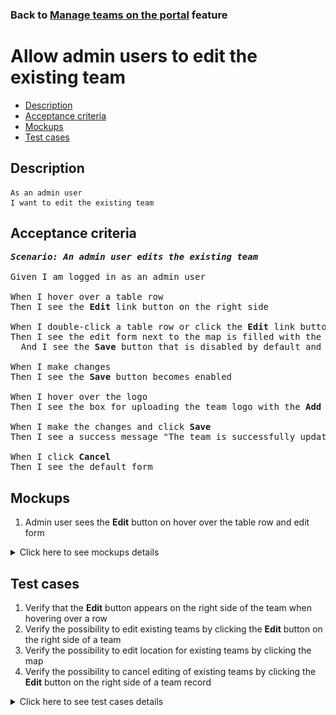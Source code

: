 ### Back to [Manage teams on the portal](../../) feature

# Allow admin users to edit the existing team

- [Description](#description)
- [Acceptance criteria](#acceptance-criteria)
- [Mockups](#mockups)
- [Test cases](#test-cases)

## Description

    As an admin user
    I want to edit the existing team

## Acceptance criteria

<pre>
<b><i>Scenario: An admin user edits the existing team</i></b>

Given I am logged in as an admin user

When I hover over a table row
Then I see the <b>Edit</b> link button on the right side

When I double-click a table row or click the <b>Edit</b> link button
Then I see the edit form next to the map is filled with the selected team details
  And I see the <b>Save</b> button that is disabled by default and the <b>Cancel</b> button

When I make changes
Then I see the <b>Save</b> button becomes enabled

When I hover over the logo
Then I see the box for uploading the team logo with the <b>Add logo</b> link

When I make the changes and click <b>Save</b>
Then I see a success message "The team is successfully updated"

When I click <b>Cancel</b>
Then I see the default form
</pre>

## Mockups

1. Admin user sees the <b>Edit</b> button on hover over the table row and edit form

<details>
  <summary>Click here to see mockups details</summary>

**1. Admin user sees the Edit button on hover over the table row and edit form:**

![Admin user sees the Edit button on hover over the table row and edit form](/products/sports_hub_portal/web_application_features/manage_the_teams/images/edit_team_form.png)

</details>

## Test cases

1. Verify that the <b>Edit</b> button appears on the right side of the team when hovering over a row
2. Verify the possibility to edit existing teams by clicking the <b>Edit</b> button on the right side of a team
3. Verify the possibility to edit location for existing teams by clicking the map
4. Verify the possibility to cancel editing of existing teams by clicking the <b>Edit</b> button on the right side of a team record

<details>
  <summary>Click here to see test cases details</summary>

### **#1. Verify that the Edit button appears on the right side of the team when hovering over a row**

|Preconditions|Steps|Expected result
--------------|-----|----------
|- Log in with admin account</br>- Go to the <b>Teams</b> configuration page|1) Hover over a row|1) The <b>Edit</b> button appears on the right side|

### **#2. Verify the possibility to edit existing teams by clicking the Edit button on the right side of a team**

|Preconditions|Steps|Expected result
--------------|-----|----------
|- Log in with admin account</br>- Go to the <b>Teams</b> configuration page|1) Hover over any team row</br>2) On the right side of the team row, click the <b>Edit</b> button</br>3) Enter new data to all fields</br>4) Click <b>Save</b>|2) The edit form next to the map appears with the <b>Save</b> button that is disabled by default and the <b>Cancel</b> button</br>4) All new data is saved as the team information|

### **#3. Verify the possibility to edit location for existing teams by clicking the map**

|Preconditions|Steps|Expected result
--------------|-----|----------
|- Log in with admin account</br>- Go to the <b>Teams</b> configuration page|1) Hover over any team row</br>2) On the right side of the team row, click the <b>Edit</b> button</br>3) Click anywhere on the map</br>4) Click <b>Save</b>|2) The edit form next to the map appears with the <b>Save</b> button that is disabled by default and the <b>Cancel</b> button</br>3) <b>Select location</b> drop-down list is changed according to the selected location on the map</br>4) All new data is saved as the team information|

### **#4. Verify the possibility to cancel editing of existing teams by clicking the Edit button on the right side of a team record**

|Preconditions|Steps|Expected result
--------------|-----|----------
|- Log in with admin account</br>- Go to the <b>Teams</b> configuration page|1) Hover over any team row</br>2) Click <b>Edit</b> on the right side of the team record</br>3) Update all fields with new data</br>4) Click <b>Cancel</b>|2) The edit form next to the map appears with the <b>Save</b> button that is disabled by default and the <b>Cancel</b> button</br>4) All old data is shown as the team information|

</details>
